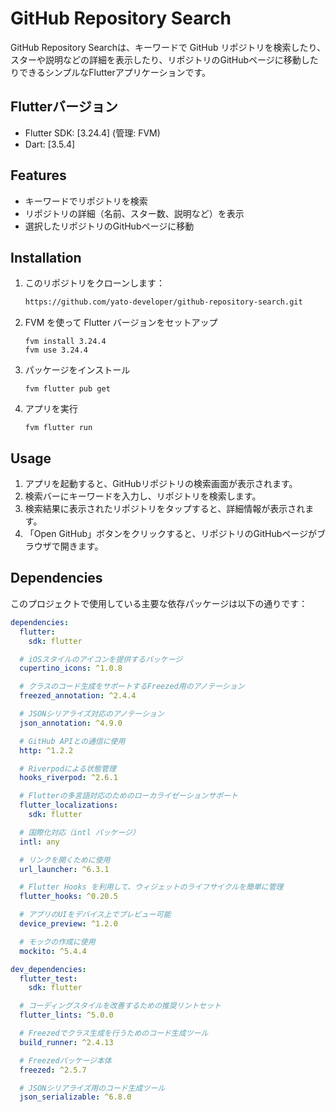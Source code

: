 # GitHub Repository Search

GitHub Repository Searchは、キーワードで GitHub リポジトリを検索したり、スターや説明などの詳細を表示したり、リポジトリのGitHubページに移動したりできるシンプルなFlutterアプリケーションです。

## Flutterバージョン
- Flutter SDK: [3.24.4] (管理: FVM)
- Dart: [3.5.4]

## Features
- キーワードでリポジトリを検索
- リポジトリの詳細（名前、スター数、説明など）を表示
- 選択したリポジトリのGitHubページに移動


## Installation
1. このリポジトリをクローンします：
   ```bash
   https://github.com/yato-developer/github-repository-search.git
   ```
2. FVM を使って Flutter バージョンをセットアップ
    ```
    fvm install 3.24.4
    fvm use 3.24.4

    ```
3. パッケージをインストール
    ```
    fvm flutter pub get
    ```

4. アプリを実行
    ```
    fvm flutter run
    ```

## Usage
1. アプリを起動すると、GitHubリポジトリの検索画面が表示されます。
2. 検索バーにキーワードを入力し、リポジトリを検索します。
3. 検索結果に表示されたリポジトリをタップすると、詳細情報が表示されます。
4. 「Open GitHub」ボタンをクリックすると、リポジトリのGitHubページがブラウザで開きます。

## Dependencies

このプロジェクトで使用している主要な依存パッケージは以下の通りです：

```yaml
dependencies:
  flutter:
    sdk: flutter

  # iOSスタイルのアイコンを提供するパッケージ
  cupertino_icons: ^1.0.8

  # クラスのコード生成をサポートするFreezed用のアノテーション
  freezed_annotation: ^2.4.4

  # JSONシリアライズ対応のアノテーション
  json_annotation: ^4.9.0

  # GitHub APIとの通信に使用
  http: ^1.2.2

  # Riverpodによる状態管理
  hooks_riverpod: ^2.6.1

  # Flutterの多言語対応のためのローカライゼーションサポート
  flutter_localizations:
    sdk: flutter

  # 国際化対応（intl パッケージ）
  intl: any

  # リンクを開くために使用
  url_launcher: ^6.3.1

  # Flutter Hooks を利用して、ウィジェットのライフサイクルを簡単に管理
  flutter_hooks: ^0.20.5

  # アプリのUIをデバイス上でプレビュー可能
  device_preview: ^1.2.0

  # モックの作成に使用
  mockito: ^5.4.4

dev_dependencies:
  flutter_test:
    sdk: flutter

  # コーディングスタイルを改善するための推奨リントセット
  flutter_lints: ^5.0.0

  # Freezedでクラス生成を行うためのコード生成ツール
  build_runner: ^2.4.13

  # Freezedパッケージ本体
  freezed: ^2.5.7

  # JSONシリアライズ用のコード生成ツール
  json_serializable: ^6.8.0
```